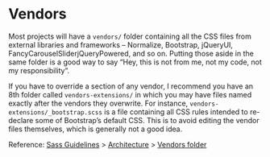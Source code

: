 # Vendors

Most projects will have a `vendors/` folder containing all the CSS files from
external libraries and frameworks – Normalize, Bootstrap, jQueryUI,
FancyCarouselSliderjQueryPowered, and so on. Putting those aside in the same
folder is a good way to say “Hey, this is not from me, not my code, not my
responsibility”.

If you have to override a section of any vendor, I recommend you have an 8th
folder called `vendors-extensions/` in which you may have files named exactly
after the vendors they overwrite. For instance,
`vendors-extensions/_bootstrap.scss` is a file containing all CSS rules intended
to re-declare some of Bootstrap’s default CSS. This is to avoid editing the
vendor files themselves, which is generally not a good idea.

Reference: [Sass Guidelines](https://sass-guidelin.es/) >
[Architecture](https://sass-guidelin.es/#architecture) >
[Vendors folder](https://sass-guidelin.es/#vendors-folder)
